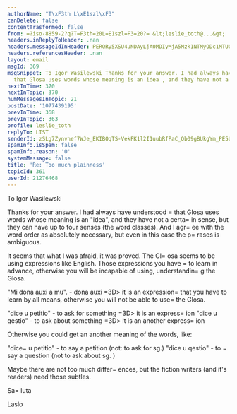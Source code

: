 ```yaml
---
authorName: "T\xF3th L\xE1szl\xF3"
canDelete: false
contentTrasformed: false
from: =?iso-8859-2?q?T=F3th=20L=E1szl=F3=20?= &lt;leslie_toth@...&gt;
headers.inReplyToHeader: .nan
headers.messageIdInHeader: PERQRy5XSU4uNDAyLjA0MDIyMjA5Mzk1NTMyODc1MTU0ODdAZHJvdHBvc3RhLmh1Pg==
headers.referencesHeader: .nan
layout: email
msgId: 369
msgSnippet: To Igor Wasilewski Thanks for your answer. I had always have understood
  that Glosa uses words whose meaning is an idea , and they have not a certain sense,
nextInTime: 370
nextInTopic: 370
numMessagesInTopic: 21
postDate: '1077439195'
prevInTime: 368
prevInTopic: 363
profile: leslie_toth
replyTo: LIST
senderId: zSLg7Zynvhef7WJe_EKIBOqTS-VekFK1l2I1uubRfPaC_Ob09gBUkgYm_PE5UARZJyZq-6nq20SxVrscsJ161yFBC0WlhXkWm6Ni6ei8LwjDlugUbYSff0AEtWZkDcCtCvY0zVg-Oy4s
spamInfo.isSpam: false
spamInfo.reason: '0'
systemMessage: false
title: 'Re: Too much plainness'
topicId: 361
userId: 21276468
---
```


 To Igor Wasilewski


Thanks for your answer.
I had always have understood =
that Glosa uses words whose meaning is an "idea", and they have not a certa=
in sense, but they can have up to four senses (the word classes). And I agr=
ee with the word order as absolutely necessary, but even in this case the p=
rases is ambiguous.

It seems that what I was afraid, it was proved. The Gl=
osa seems to be using expressions like English.
Those expressions you have =
to learn in advance, otherwise you will be incapable of using, understandin=
g the Glosa. 

"Mi dona auxi a mu".  -  dona auxi =3D>  it is an expression=
 that you have to learn by all means, otherwise you will not be able to use=
 the Glosa.

"dice u petitio" - to ask for something =3D>  it is an express=
ion
"dice u qestio" - to ask about something =3D>  it is an another express=
ion

Otherwise you could get an another meaning of the words, like: 

"dice=
 u petitio" - to say a petition (not: to ask for sg.)
"dice u qestio" - to =
say a question (not to ask about sg. )

Maybe there are not too much differ=
ences, but the fiction writers (and it's readers)  need those subtles.


Sa=
luta

Laslo
